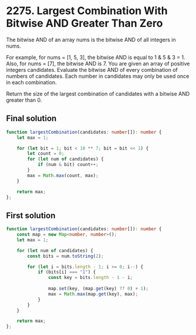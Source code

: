 # 2275. Largest Combination With Bitwise AND Greater Than Zero

The bitwise AND of an array nums is the bitwise AND of all integers in nums.

For example, for nums = [1, 5, 3], the bitwise AND is equal to 1 & 5 & 3 = 1.
Also, for nums = [7], the bitwise AND is 7.
You are given an array of positive integers candidates. Evaluate the bitwise AND of every combination of numbers of candidates. Each number in candidates may only be used once in each combination.

Return the size of the largest combination of candidates with a bitwise AND greater than 0.

## Final solution

```ts
function largestCombination(candidates: number[]): number {
    let max = 1;

    for (let bit = 1; bit < 10 ** 7; bit = bit << 1) {
        let count = 0;
        for (let num of candidates) {
            if (num & bit) count++;
        }
        max = Math.max(count, max);
    }

    return max;
};
```

## First solution

```ts
function largestCombination(candidates: number[]): number {
    const map = new Map<number, number>();
    let max = 1;

    for (let num of candidates) {
        const bits = num.toString(2);

        for (let i = bits.length - 1; i >= 0; i--) {
            if (bits[i] === "1") {
                const key = bits.length - 1 - i;
                
                map.set(key, (map.get(key) ?? 0) + 1);
                max = Math.max(map.get(key), max);
            }
        }
    }

    return max;
};
```
